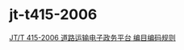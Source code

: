 # jt-t415-2006

[JT/T 415-2006 道路运输电子政务平台 编目编码规则](http://std.samr.gov.cn/hb/search/stdHBDetailed?id=8B1827F1AAB0BB19E05397BE0A0AB44A)